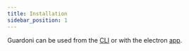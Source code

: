 ```yaml
---
title: Installation
sidebar_position: 1
---
```


Guardoni can be used from the [CLI](../cli/getting-started#install) or with the electron [app](../electron-app/getting-started#install).

